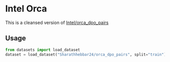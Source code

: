 # Intel Orca

This is a cleansed version of [Intel/orca_dpo_pairs](https://huggingface.co/datasets/Intel/orca_dpo_pairs)


## Usage

```python
from datasets import load_dataset
dataset = load_dataset("Sharathhebbar24/orca_dpo_pairs", split="train")
```
